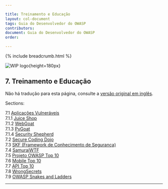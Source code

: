 ```yaml
---

title: Treinamento e Educação
layout: col-document
tags: Guia do Desenvolvedor do OWASP
contributors:
document: Guia do Desenvolvedor do OWASP
order:

---
```


{% include breadcrumb.html %}

![WIP logo](../../../assets/images/dg_wip.png "Trabalho em andamento"){height=180px}

## 7. Treinamento e Educação

Não há tradução para esta página, consulte a [versão original em inglês][release0900].

Sections:

7.1 [Aplicações Vulneráveis](#vulnerable-applications)  
7.1.1 [Juice Shop](#juice-shop)  
7.1.2 [WebGoat](#webgoat)  
7.1.3 [PyGoat](#pygoat)  
7.1.4 [Security Shepherd](#security-shepherd)  
7.2 [Secure Coding Dojo](#secure-coding-dojo)  
7.3 [SKF (Framework de Conhecimento de Segurança)](#security-knowledge-framework-training)  
7.4 [SamuraiWTF](#samuraiwtf)  
7.5 [Projeto OWASP Top 10](#owasp-top-ten-project)  
7.6 [Mobile Top 10](#mobile-top-ten)  
7.7 [API Top 10](#api-top-ten)  
7.8 [WrongSecrets](#wrongsecrets)  
7.9 [OWASP Snakes and Ladders](#owasp-snakes-and-ladders)  

----

[release0900]: https://github.com/OWASP/www-project-developer-guide/blob/main/draft/09-training-education/toc.md
